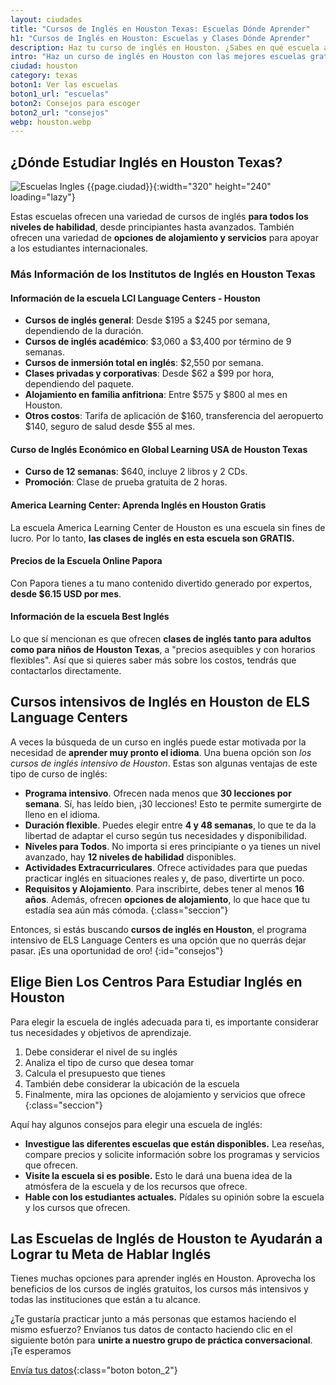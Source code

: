 ```yaml
---
layout: ciudades
title: "Cursos de Inglés en Houston Texas: Escuelas Dónde Aprender"
h1: "Cursos de Inglés en Houston: Escuelas y Clases Dónde Aprender"
description: Haz tu curso de inglés en Houston. ¿Sabes en qué escuela aprender el idioma? ¡Haz clic y elige a tu conveniencia!
intro: "Haz un curso de inglés en Houston con las mejores escuelas gratis y de pago."
ciudad: houston
category: texas
boton1: Ver las escuelas
boton1_url: "escuelas"
boton2: Consejos para escoger
boton2_url: "consejos"
webp: houston.webp
---
```

## ¿Dónde Estudiar Inglés en Houston Texas?

![Escuelas Ingles {{page.ciudad}}]({{site.baseurl}}/img/{{page.webp}} "Clases inglés {{page.ciudad|capitalize}}"){:width="320" height="240" loading="lazy"}

Estas escuelas ofrecen una variedad de cursos de inglés **para todos los niveles de habilidad**, desde principiantes hasta avanzados. También ofrecen una variedad de **opciones de alojamiento y servicios** para apoyar a los estudiantes internacionales.

### Más Información de los Institutos de Inglés en Houston Texas

#### Información de la escuela LCI Language Centers - Houston

- **Cursos de inglés general**: Desde $195 a $245 por semana, dependiendo de la duración.
- **Cursos de inglés académico**: $3,060 a $3,400 por término de 9 semanas.
- **Cursos de inmersión total en inglés**: $2,550 por semana.
- **Clases privadas y corporativas**: Desde $62 a $99 por hora, dependiendo del paquete.
- **Alojamiento en familia anfitriona**: Entre $575 y $800 al mes en Houston.
- **Otros costos**: Tarifa de aplicación de $160, transferencia del aeropuerto $140, seguro de salud desde $55 al mes.

#### Curso de Inglés Económico en Global Learning USA de Houston Texas

- **Curso de 12 semanas**: $640, incluye 2 libros y 2 CDs.
- **Promoción**: Clase de prueba gratuita de 2 horas.

#### America Learning Center: Aprenda Inglés en Houston Gratis

La escuela America Learning Center de Houston es una escuela sin fines de lucro. Por lo tanto, **las clases de inglés en esta escuela son GRATIS.**

#### Precios de la Escuela Online Papora

Con Papora tienes a tu mano contenido divertido generado por expertos, **desde $6.15 USD por mes**.

#### Información de la escuela Best Inglés

Lo que sí mencionan es que ofrecen **clases de inglés tanto para adultos como para niños de Houston Texas**, a "precios asequibles y con horarios flexibles". Así que si quieres saber más sobre los costos, tendrás que contactarlos directamente.

## Cursos intensivos de Inglés en Houston de ELS Language Centers

A veces la búsqueda de un curso en inglés puede estar motivada por la necesidad de **aprender muy pronto el idioma**. Una buena opción son *los cursos de inglés intensivo de Houston*. Estas son algunas ventajas de este tipo de curso de inglés:

* **Programa intensivo**. Ofrecen nada menos que **30 lecciones por semana**. Sí, has leído bien, ¡30 lecciones! Esto te permite sumergirte de lleno en el idioma.
* **Duración flexible**. Puedes elegir entre **4 y 48 semanas**, lo que te da la libertad de adaptar el curso según tus necesidades y disponibilidad.
* **Niveles para Todos**. No importa si eres principiante o ya tienes un nivel avanzado, hay **12 niveles de habilidad** disponibles.
* **Actividades Extracurriculares**. Ofrece actividades para que puedas practicar inglés en situaciones reales y, de paso, divertirte un poco.
* **Requisitos y Alojamiento**. Para inscribirte, debes tener al menos **16 años**. Además, ofrecen **opciones de alojamiento**, lo que hace que tu estadía sea aún más cómoda.
{:class="seccion"}

Entonces, si estás buscando **cursos de inglés en Houston**, el programa intensivo de ELS Language Centers es una opción que no querrás dejar pasar. ¡Es una oportunidad de oro!
{:id="consejos"}

## Elige Bien Los Centros Para Estudiar Inglés en Houston

Para elegir la escuela de inglés adecuada para ti, es importante considerar tus necesidades y objetivos de aprendizaje.

1. Debe considerar el nivel de su inglés
2. Analiza el tipo de curso que desea tomar
3. Calcula el presupuesto que tienes
4. También debe considerar la ubicación de la escuela
5. Finalmente, mira las opciones de alojamiento y servicios que ofrece
{:class="seccion"}

Aquí hay algunos consejos para elegir una escuela de inglés:

- **Investigue las diferentes escuelas que están disponibles.** Lea reseñas, compare precios y solicite información sobre los programas y servicios que ofrecen.
- **Visite la escuela si es posible.** Esto le dará una buena idea de la atmósfera de la escuela y de los recursos que ofrece.
- **Hable con los estudiantes actuales.** Pídales su opinión sobre la escuela y los cursos que ofrecen.

## Las Escuelas de Inglés de Houston te Ayudarán a Lograr tu Meta de Hablar Inglés

Tienes muchas opciones para aprender inglés en Houston. Aprovecha los beneficios de los cursos de inglés gratuitos, los cursos más intensivos y todas las instituciones que están a tu alcance.

¿Te gustaría practicar junto a más personas que estamos haciendo el mismo esfuerzo? Envíanos tus datos de contacto haciendo clic en el siguiente botón para **unirte a nuestro grupo de práctica conversacional**. ¡Te esperamos

[Envía tus datos](/#formulario){:class="boton boton_2"}